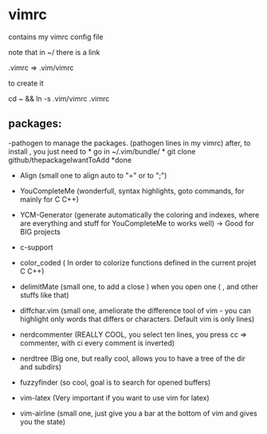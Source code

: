 # vimrc
contains my vimrc config file

note that  in ~/ 
there is a link

.vimrc => .vim/vimrc

to create it

cd ~ && ln -s .vim/vimrc .vimrc


packages:
---------
-pathogen to manage the packages. (pathogen lines in my vimrc)
     after, to install , you just need to
     * go in ~/.vim/bundle/
     * git clone github/thepackageIwantToAdd
      *done

- Align (small one to align auto to "=" or to ";")

- YouCompleteMe (wonderfull, syntax highlights, goto commands, for mainly for C C++)

- YCM-Generator (generate automatically the coloring and indexes, where are everything and stuff for YouCompleteMe to works well) -> Good for BIG projects

- c-support

- color_coded ( In order to colorize functions defined in the current projet C C++)

- delimitMate (small one, to add a close ) when you open one ( , and other stuffs like that)

- diffchar.vim (small one, ameliorate the difference tool of vim - you can highlight only words that differs or characters. Default vim is only lines)

- nerdcommenter (REALLY COOL, you select ten lines, you press <leader>cc => commenter, with <leader>ci every comment is inverted)

- nerdtree (Big one, but really cool, allows you to have a tree of the dir and subdirs)

- fuzzyfinder (so cool, goal is to search for opened buffers)

- vim-latex (Very important if you want to use vim for latex)

- vim-airline (small one, just give you a bar at the bottom of vim and gives you the state)
